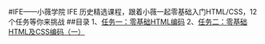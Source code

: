 #IFE——小薇学院
IFE 历史精选课程，跟着小薇一起零基础入门HTML/CSS，12个任务等你来挑战
##目录
1、[任务一：零基础HTML编码](https://github.com/kangbiying/ife2017/tree/master/htmlcss/task1)
2、[任务二：零基础HTML及CSS编码（一）](https://github.com/kangbiying/ife2017/tree/master/htmlcss/task2)
